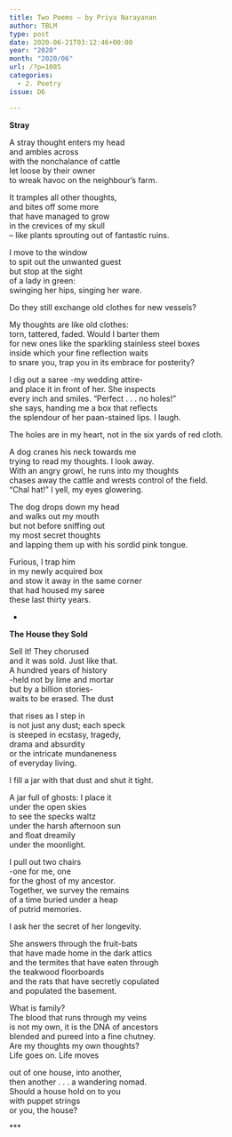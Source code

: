 ```yaml
---
title: Two Poems – by Priya Narayanan
author: TBLM
type: post
date: 2020-06-21T03:12:46+00:00
year: "2020"
month: "2020/06"
url: /?p=1085
categories:
  - 2. Poetry
issue: D6

---
```

**Stray**

A stray thought enters my head  
and ambles across  
with the nonchalance of cattle  
let loose by their owner  
to wreak havoc on the neighbour’s farm.

It tramples all other thoughts,  
and bites off some more  
that have managed to grow  
in the crevices of my skull  
&#8211; like plants sprouting out of fantastic ruins.

I move to the window  
to spit out the unwanted guest  
but stop at the sight  
of a lady in green:  
swinging her hips, singing her ware.

Do they still exchange old clothes for new vessels?

My thoughts are like old clothes:  
torn, tattered, faded. Would I barter them  
for new ones like the sparkling stainless steel boxes  
inside which your fine reflection waits  
to snare you, trap you in its embrace for posterity?

I dig out a saree -my wedding attire-  
and place it in front of her. She inspects  
every inch and smiles. “Perfect . . . no holes!”  
she says, handing me a box that reflects  
the splendour of her paan-stained lips. I laugh.

The holes are in my heart, not in the six yards of red cloth.

A dog cranes his neck towards me  
trying to read my thoughts. I look away.  
With an angry growl, he runs into my thoughts  
chases away the cattle and wrests control of the field.  
“Chal hat!” I yell, my eyes glowering.

The dog drops down my head  
and walks out my mouth  
but not before sniffing out  
my most secret thoughts  
and lapping them up with his sordid pink tongue.

Furious, I trap him  
in my newly acquired box  
and stow it away in the same corner  
that had housed my saree  
these last thirty years.

*

**The House they Sold**

Sell it! They chorused  
and it was sold. Just like that.  
A hundred years of history  
-held not by lime and mortar  
but by a billion stories-  
waits to be erased. The dust

that rises as I step in  
is not just any dust; each speck  
is steeped in ecstasy, tragedy,  
drama and absurdity  
or the intricate mundaneness  
of everyday living.

I fill a jar with that dust and shut it tight.

A jar full of ghosts: I place it  
under the open skies  
to see the specks waltz  
under the harsh afternoon sun  
and float dreamily  
under the moonlight.

I pull out two chairs  
-one for me, one  
for the ghost of my ancestor.  
Together, we survey the remains  
of a time buried under a heap  
of putrid memories.

I ask her the secret of her longevity.

She answers through the fruit-bats  
that have made home in the dark attics  
and the termites that have eaten through  
the teakwood floorboards  
and the rats that have secretly copulated  
and populated the basement.

What is family?  
The blood that runs through my veins  
is not my own, it is the DNA of ancestors  
blended and pureed into a fine chutney.  
Are my thoughts my own thoughts?  
Life goes on. Life moves

out of one house, into another,  
then another . . . a wandering nomad.  
Should a house hold on to you  
with puppet strings  
or you, the house?

\***
